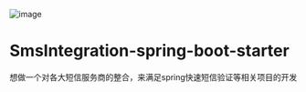 ![image](https://github.com/user-attachments/assets/1e9ccdd3-becb-4d10-9320-b28de859554e)
# SmsIntegration-spring-boot-starter
想做一个对各大短信服务商的整合，来满足spring快速短信验证等相关项目的开发


